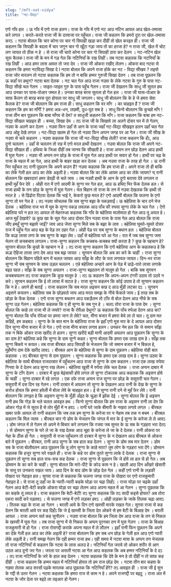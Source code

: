 ```yaml
---
slug: "/mft-nat-vidya"
title: "नट-विद्या"
---
```

एगो गाँव हल । ऊ गाँव में एगो राजा हलन। राजा के गाँव में एगो नट आउ नटिन आयल आउ खेल-तमासा करे लगल । करते-करते राजा जी के दरवाजा पर पहुँचल। राजा जी कहलन कि हमरो दुरा पर खेल-तमासा करऽ । नटवा बोलल कि चार कोना पर चार गो सिपाही खड़ा कर दीहीं तो खेल करइत ही। राजा जी कहलन कि सिपाही के बदला में चार जगुन चार गो खूँटा गड़ा जाय तो का हरजा हे? न राजा जी, खेल में चोट लग जायत तो ठीक न हे । से राजा जी चारो कोना पर चार गो सिपाही ठारा कर देलन । नट-नटिन खेल सुरू कैलक I राजा जी के मन में गड़ गेल कि नटिनियाँ के रख लिहीं। तब नटवा कहलक कि नटनियाँ के रख लिहीं । आउ हमर लास आवत तो जरा देव । राजा जी ओकरा रखीए लेलन। ओकरा बाद नटवा से कहलन कि हमरा नटविद्या सिखा दे I नटवा बोलल कि अपने राजा होके का नट - विद्या सीखव ? तइयो राजा जोर मारलन तो नटवा कहलक कि हम तो न बाकि हम्मर गुरुजी सिखा देतन । तब राजा पूछलन कि ऊ कहाँ पर हथुन? नटवा बता देलक । नट चल गेल आउ राजा नउवा के लेके नटवा के गुरु के पास नट-विद्या सीखे चल गेलन । जाइत-जाइत गुरु के पास पहुँच गेलन। राजा जी देखलन कि साधु जी सुतल हथ आउ उनका पर घास-पोआर जमल हे। उनका बारह बरस सुतला हो गेल हल । राजा जी घास-पोआर के साफ कैलन तो बारह बरस पूरा होयला पर साधु जी जगलन। साधु जी बोललन कि के हे जे हमरा सेवा कैलक हे? राजा जी बोललन कि हम राजा ही। साधु कहलन कि वर माँग । का चाहइत हैं ? राजा जी कहलन कि हम का माँगीं ? हमरा अन्न-धन, लछमी, दूध-पूत सब हे । साधु फिनो बोललन कि कुच्छो माँग ! राजा तीन बार पूछलन कि बाबा माँगव से देम? त साधुजी कहलन कि माँग। राजा कहलन कि बाबा हम नट-विद्या सीखल चाहइत ही । बच्चा, सिखा देम । तऽ राजा जी के सिखावे ला अलगे दोसर घर में ले गेलन, नउवा के अलगे कर देलन । नउवा फिन उहाँ से आन के राजा जहाँ नट-विद्या सीखइत हलन उहाँ चल गेल आउ ओहू देखे लगल । नट-विद्या खतम हो गेल तो नउवा फिन अप्पन जगह पर आ गेल। राजा जी सीख के नउवा से चले कहलन । नउवा कहलक कि राजा जी नट-विद्या सीख लेली? राजा कहलन कि हँऽ, आउ दुनो चललन । उहाँ से चललन तो राह में एगो मरल हाथी देखलन । नउवा बोलल कि राजा जी अपने नट-विद्या सीखल ही। हथिया के जिआ दीहीं तब जानव कि सीखली हे। राजा अप्पन तन छोड़ देलन आउ हाथी में घुस गेलन । नउवा भी अप्पन तन छोड़ के राजा में घुस गेल आउ हाथी पर सवार हो गेल। हाथी पर चढ़ के राजा के महल में आ गेल, आउ हाथी के बाहर खड़ा कर देलक । अब नउवा राजा के तरह हो गेल । ऊ रानी भिर पहुँचल तऽ रानी पूछलन कि अपने कउन हैं? नउवा कहलक कि हम राजा ही। अपने राजा तो ही बाकि का लेके गेली हल आउ का लेके अइली हे। नउवा बोलल कि का लेके आयम आउ का लेके जायम? घ् रानी बोललन कि खबरदार! हमर डेवढ़ी से चले जाव । तब नउवौ हाथी के आन के दुगो बतासा देवे लगलन त हाथी मुहँ फेर देवे । ओही रात में एगो आदमी के सुग्गा मर गेल हल, आउ ऊ हथिए भिर फेंक देलक हल। से राजा हाथी के तन छोड़ के सुग्गा में घुस गेलन। भेल बिहान तो राजा के तन में नउवा देखलक कि हाथी तो मरल हे । से ढिंढोरा पिटवा देलक कि भाई रे, केकरो कुछ मरल हे? एगो आदमी बोलल कि फलना के एगो सुग्गा तो मर गेल हे । तऽ नउवा सोचलक कि सब सुग्गा बझा के पकड़वाईं। ऊ बहेलिया के चार दने भेज देलक । बहेलिया राज भर में घूम के सुग्गा पकड़ लवलक आउ पाँच फी रुपया सुग्गा लेके के चल गेल । ऐगो बहेलिया घरे न हल तऽ आयल तो मेहररुआ कहलक कि गाँव के बहेलिया मालोमाल हो गेल आउ तू अयल हे। आज मुहँ देखावे? ऊ कुछ खा के सूत गेल आउ दोसर दिन नउवा राजा के पास गेल आउ बोलल कि राजा जीए हमहूँ सुग्गा बझावे जाईं? जाव आउ जेत्ता सुग्गा मिले सब के बझा के लाव । बहेलिया घूमते-घूमते दोसर राज में पहुँच गेल आउ बड़ के पेड़ तर ठहर गेल। ओही पेड़ पर सब सुग्गा के बथान हल । बहेलिया बोलल कि कल्ह लासा लगा के सब सुग्गा के बझा लेव। उहाँ से बहेलिया घरे आ गेल। रात में जब सब सुग्गा जमा भेलन तो कचबचाय लगलन। राजा-सुग्गा कहलन कि कचबच-कचबच क्यों करता है ? कुछ के पहचान हे? सुगवन बोलल कि कुछो के पहचान न हे । तऽ राजा सुग्गा कहलन कि एगो बहेलिया आन के कहलकउ हे कि कल्ह ऐहिजा लासा लगा देम आउ सब बझ जायत । सुगवन बोलल कि अब का करे के चाहीं । राजा सुग्गा बोललन कि बिहान पहिले बाग में चलल जायत आउ साँझ के लौट के पता लगावल जायत। दिन-भर राजा सुग्गा भी सब सुगवन के साथ उड़ल चललन । एन्ने बहेलिया अन्हारे आन के पेड़ में डाढ़े-पाते लासा लगाके बइठ रहल। साँझ के सब सुग्गा अयलन । राजा-सुग्गा बइठलन तो मालूम हो गेल । बाकि सब सुगवन कचबचयलन तऽ राजा कहलन कि कुछ मालूम हे । तऽ ऊ कहलन कि अपन-अपन टंगरी उठाव तो उठवे न करे। सुगवन कहलन कि ई तो लासा में सटल हे। राजा सुग्गा कहलन कि कोई उपाय हे तो सुगवन कहलन कि न हे। अपने ही बताईं । राजा कहलन कि सब मरल अइसन कछ द आउ मुँड़ी लटका दऽ । सुगवन अइसने कयलन। बहेलिया सब के छोड़वले जाय आउ मरल समझ के नीचे फेंकले जाय। ई तरह सब के छोड़ा के फेंक देलक । एगो राजा सुग्गा बचलन आउ पकड़ैलन तो टाँय से बोल देलन आउ नीचे के सब सुग्गा उड़ गेलन। बहेलिया कहलक कि ए ही सुग्गा के सब गुन हे । चलऽ तोरा राजा के पास देम । सुग्गा बोलल कि काहे ला राजा भी ले जयवे? राजा कै रोपैआ देथुन? ऊ कहलक कि पाँच रुपेआ देतन आउ का? सुग्गा बोलल कि पाँच रोपेआ पर हमरा जान ले लेवे? चल, मीना बजार में हमरा बेचे ला ले चल। तू दाम मत कहिहें, हम कहबउ । सुग्गा के के बात मान के बहेलिया राजा के इहाँ एगो मूस मार के दे आयल आउ दोसर दिन सुग्गा मीना बजार में ले गेल। एगो राजा मीना बजार लगाव हलन। उनकर नेम हल कि जे समान साँझ तक न बिके ओकर राजा खरीद ले हलन। सुग्गा खरीदे बड़ी मानी आदमी अयलन आउ पूछलन कि सुग्गा के का दाम हे? बहेलिया कहे कि सुग्गा के दाम सुग्गे कहत। सुग्गा बोलल कि हमरा एक लाख दाम हे। साँझ तक सुग्गा बिकवे न कयल। तब राजा बीरबल आउ सिपाही के भेजलन कि जो समान बजार में न बिकल हे, मुहँमाँगा दाम देके खरीद लावऽ । बीरबल आन के बहेलिया से सुग्गा के दाम पूछलन। बहेलिया वोही बात कहलक । तऽ बीरबल सुग्गा से दाम पूछलन । सुग्गा कहलक कि हमरा एक लाख दाम हे। सुग्गा उठवा के बहेलिया के साथै बीरबल राजदरबार में पहुँचलन आउ राजा से सुग्गा के दाम कहलन। राजा एक लाख रुपेया गिनवा के दे देलन आउ सुग्गा रख लेलन। बहेलिया खुसी में रुपेया लेके चल देलक । राजा अप्पन दाबार में सुग्गा के टाँग देलन । दरबार में कुछ बेइंसाफी होवे लगल तो सुग्गा टोकलक आउ कहलक कि अइसन होवे के चाहीं । सुग्गा दरबार में रहे लगल । एक दफे राजा अप्पन राज सुग्गा पर छोड़ के ससुरारी चल गेलन। ससुरारी में दस दिन रह गेलन। रानी दरबार में अयलन तो सुग्गा के देखलन आउ रानी के देख के सुग्गा के करोध होयल कि हमरा हवेली में बोला लेवे के चाहइत हल। ई से सुग्गा रानी दने से मुहँ फेर लेवे। रानी बोललन कि लगइत हे कि अइसन सुग्गा के मुँड़ी अँइठ के चुल्हा में झोंक देई । सुग्गा बोलल कि ई अइसन रानी हथ कि गोड़ के भले चलल आवइत हथ । फिनो सुग्गा बोलल कि हम राजा के अइसन रानी ला देम कि ओकर गोड़ में जे सूरत है से तोर मुँहों में न हवऽ । रानी घरे जाके बीमारी के नखरा लगावे लगल । बीरबल खबर पाके आयल तो रानी कहलन कि जब तक हम सुग्गा के करेजा पर न नेहाम तब तक न बचम । बीरबल कहलन कि मिल जतव । बीरबल चार गो डोम के भेजलन कि जंगल में मार के ई सुग्गा के करेजा ले ले आवऽ । डोम जंगल में ले गेलन तो अपने मे बिचार करे लगलन कि रजवा जब सुनत के ऊ सब के गड़हरा भरा देतऽ । से डोमवन सुग्गा के घरे ले जा के रख देलक आउ चूहा के करेजा ले जा के दे देलक। रानी ओकरा पर नेहा के ठीक हो गेल । ससुरारी से राजा पहुँचलन तो दरबार में सुग्गा के न देखलन आउ बीरबल से ओकरा बारे में पूछलन । बीरबल, रानी आउ सुग्गा के सब हाल कह देलन । सुग्गा के डोम सब मार देलन । डोम सब के राजा बोलौवलन आउ पूछलन कि तू लोग सुग्गा के काहे मारा? तुम लोग के गड़हरा भरा देंगे। डोमवन कहलक कि हजूर सुग्गा घरे रखले ही। राजा के कहे पर डोम तुरते सुग्गा लाके दे देलक । राजा सुग्गा से पूछलन तो सुग्गा सब हाल सच-सच कह देलक । राजा सुग्गा से पूछलन कि जे होवे ला हल से हो गेल। अब डोमवन के का करे के चाहीं। सुग्गा बोलल कि मारे-पीटे के कोउ काम न हे। खाली आठ दिन आँखरे खेसारी के सत्तू पर उनकरा रखल जाय। आठ दिन के बाद डोम के छोड़ देल गेल । कहीं एगो रानी के लड़की पोखरा पर नेहाइत हल। सुगवा राजा से कहलक कि फलना जगह राजा के पोखरा पर एगो राजकुमारी नेहाइत हे। से राजा तू उहाँ जा के प्यारी-प्यारी कहके घोड़ा पर चढ़ा लिहँऽ । राजा घोड़ा पर चढ़के उहाँ गेलन आउ बेटी-बेटी कहके ओकरा घोड़ा पर चढ़ा लेलन आउ अपना महल में आ गेलन । सुग्गा पूछलक कि का कहके तूं लवल हे। राजा कहलन कि बेटी-बेटी! तऽ सुग्गा कहलक कि तऽ सादी कइसे होयत? अब तोरा एकरा सादी करे पड़तवऽ । से फलना जगह में एगो लड़का हवऽ । ओही लड़का के जाके तिलक चढ़ा आवऽ । तिलक चढ़ा के राजा आ गेलन । बराती आवे के दिन एगो खस्सी मारके रखल गेल। सुगवा राजा से कह देलन कि बराती आवे पर कह दिहँऽ कि जे ई खस्सी के जिला देत ओकरे से हम बेटी के बिआह देम । बराती आयल । राजा अप्पन सर्त कह सुनौलन । नउवा राजा बोलल कि हम जिला देम आउ राजा के तन से निकल के खस्सी में घुस गेल । तब राजा सुग्गा में से निकल के अप्पन पुरनका तन में घुस गेलन । राजा के बिआह राजकुमारी से हो गेल । राजा रोसगद्दी कराके अपना महल में ले लौलन । इहाँ रानी फिन पूछलन कि अपने का देके गेली हल आउ का लेके अइली हे? राजा बोललन कि हम सब धन छोड़ के गेली हल आउ एगो प्यारी लेके अइली हे। रानी समझ गेलन कि एही हम्मर राजा हथ। एही समय में नटवा माया के अप्पन तन भेजलक तो राजा नटिनियाँ से कहलन कि नटवा के लास अलउ हे। नटिनियाँ गेल जरावे तो ओकर शरीर से आग उठल आउ दूनो जर गेल। जरला पर असली नटवा आ गेल आउ कहलक कि अब हम्मर नटिनियाँ के दे दऽ । तऽ राजा नटिनियाँ के जरे के हाल कह देलन । नटवा कहलक कि देवे के मन हे तो दीहीं न तो साफ कह दीहीं । राजा कहलन कि हम्मर महल में नटिनियाँ होयत तो हम राज छोड़ देम । नटवा तीन बार कहवा के गछवा लेलक आउ सरसों पढ़के मारलक आउ पूछलक कि नटिनियाँ हेंगे? तऽ आवइत ही । राजा जी ई सुन के गद्दी से उतर गेलन । नटवा कहलक कि हमरा राज से काम न हे। अपने राजगद्दी पर बइठू । राजा अंत में नटवा के जोर देला पर बइठे ला तइआर हो गेलन। 

